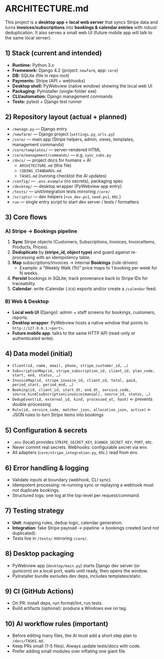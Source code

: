 # ARCHITECTURE.md

This project is a **desktop app + local web server** that syncs Stripe data and turns **invoices/subscriptions** into **bookings & calendar entries** with robust deduplication. It also serves a small web UI (future mobile app will talk to the same local server).

## 1) Stack (current and intended)
- **Runtime:** Python 3.x
- **Framework:** Django 4.2 (project: `newfarm`, app: `core`)
- **DB:** SQLite (file in repo root)
- **Payments:** Stripe (API + webhooks)
- **Desktop shell:** PyWebview (native window) showing the local web UI
- **Packaging:** PyInstaller (single-folder exe)
- **CLI/automation:** Django management commands
- **Tests:** pytest + Django test runner

## 2) Repository layout (actual + planned)
- `/manage.py` — Django entry
- `/newfarm/` — Django project (`settings.py`, `urls.py`)
- `/core/` — main app (Stripe helpers, admin, views, templates, management commands)
- `/core/templates/` — server-rendered HTML
- `/core/management/commands/` — e.g. `sync_subs.py`
- `/docs/` — project docs for humans + AI  
  - `ARCHITECTURE.md` (this file)  
  - `CODING_STANDARDS.md`  
  - `TASKS.md` (running checklist the AI updates)
- `/config/` — `.env.example` (no secrets), packaging spec
- `/desktop/` — desktop wrapper (PyWebview app entry)
- `/tests/` — unit/integration tests mirroring `/core/`
- `/scripts/` — dev helpers (`run_dev.ps1`, `seed.ps1`, etc.)
- `run` — single entry script to start dev server / tests / formatters

## 3) Core flows

### A) Stripe → Bookings pipeline
1. **Sync** Stripe objects (Customers, Subscriptions, Invoices, InvoiceItems, Products, Prices).
2. **Deduplicate** by **(stripe_id, object type)** and guard against re-processing with an idempotency table.
3. **Map** subscriptions/invoices → internal **Bookings** (rule-driven):
   - Example: a “Weekly Walk (1h)” price maps to 1 booking per week for N weeks.
4. **Persist** bookings in SQLite; track provenance back to Stripe IDs for traceability.
5. **Calendar**: write iCalendar (.ics) exports and/or create a `/calendar` feed.

### B) Web & Desktop
- **Local web UI** (Django): admin + staff screens for bookings, customers, reports.
- **Desktop wrapper**: PyWebview hosts a native window that points to `http://127.0.0.1:<port>`.
- **Future mobile app**: talks to the same HTTP API (read-only or authenticated write).

## 4) Data model (initial)
- `Client(id, name, email, phone, stripe_customer_id, …)`
- `SubscriptionMap(id, stripe_subscription_id, client_id, plan_code, start, end, status, …)`
- `InvoiceMap(id, stripe_invoice_id, client_id, total, paid, period_start, period_end, …)`
- `Booking(id, client_id, start_dt, end_dt, service_code, source_kind[subscription|invoice|manual], source_id, status, …)`
- `DedupEvent(id, external_id, kind, processed_at, hash)`  ← prevents double-processing
- `Rule(id, service_code, matcher_json, allocation_json, active)` ← JSON rules to turn Stripe items into bookings

## 5) Configuration & secrets
- `.env` (local) provides `STRIPE_SECRET_KEY`, `DJANGO_SECRET_KEY`, `PORT`, etc.
- Never commit real secrets. Webhooks: configurable secret via env.
- All adapters (`core/stripe_integration.py`, etc.) read from env.

## 6) Error handling & logging
- Validate inputs at boundary (webhook, CLI sync).
- Idempotent processing: re-running sync or replaying a webhook must not duplicate bookings.
- Structured logs; one log at the top-level per request/command.

## 7) Testing strategy
- **Unit**: mapping rules, dedup logic, calendar generation.
- **Integration**: fake Stripe payload → pipeline → bookings created (and not duplicated).
- Tests live in `/tests/` mirroring `/core/`.

## 8) Desktop packaging
- PyWebview app (`desktop/main.py`) starts Django dev server (or gunicorn) on a local port, waits until ready, then opens the window.
- PyInstaller bundle excludes dev deps, includes templates/static.

## 9) CI (GitHub Actions)
- On PR: install deps, run format/lint, run tests.
- Build artifacts (optional): produce a Windows exe on tag.

## 10) AI workflow rules (important)
- Before editing many files, the AI must add a short step plan to `/docs/TASKS.md`.
- Keep PRs small (1–5 files). Always update tests/docs with code.
- Prefer adding small modules over inflating one giant file.
